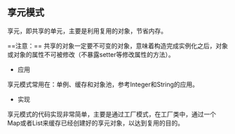 ## 享元模式

享元，即共享的单元，主要是利用复用的对象，节省内存。

==注意：== 共享的对象一定要不可变的对象，意味着构造完成实例化之后，对象或对象的属性不可被修改（不暴露setter等修改属性的方法）。

- 应用

享元模式常用在：单例、缓存和对象池，参考Integer和String的应用。

- 实现

享元模式的代码实现非常简单，主要是通过工厂模式，在工厂类中，通过一个Map或者List来缓存已经创建好的享元对象，以达到复用的目的。